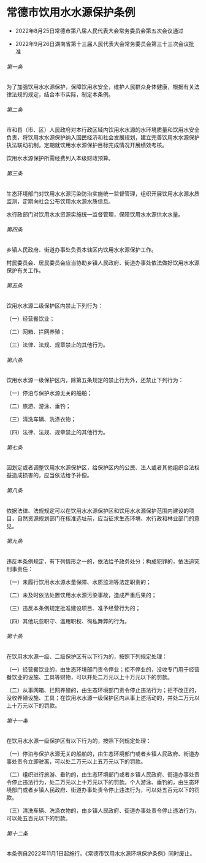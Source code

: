 # 常德市饮用水水源保护条例

- 2022年8月25日常德市第八届人民代表大会常务委员会第五次会议通过

- 2022年9月26日湖南省第十三届人民代表大会常务委员会第三十三次会议批准

<!-- INFO END -->

###### 第一条

为了加强饮用水水源保护，保障饮用水安全，维护人民群众身体健康，根据有关法律法规的规定，结合本市实际，制定本条例。

###### 第二条

市和县（市、区）人民政府对本行政区域内饮用水水源的水环境质量和饮用水安全负责，将饮用水水源保护纳入国民经济和社会发展规划，建立完善饮用水水源保护执法联动机制，定期就饮用水水源保护目标完成情况开展绩效考核。

饮用水水源保护所需经费列入本级财政预算。

###### 第三条

生态环境部门对饮用水水源污染防治实施统一监督管理，组织开展饮用水水源水质监测，定期向社会公布饮用水水源水质信息。

水行政部门对饮用水水资源实施统一监督管理，保障饮用水水源供水水量。

###### 第四条

乡镇人民政府、街道办事处负责本辖区内饮用水水源保护工作。

村民委员会、居民委员会应当协助乡镇人民政府、街道办事处依法做好饮用水水源保护有关工作。

###### 第五条

饮用水水源二级保护区内禁止下列行为：

（一）经营餐饮业；

（二）网箱、拦网养殖；

（三）法律、法规、规章禁止的其他行为。

###### 第六条

饮用水水源一级保护区内，除第五条规定的禁止行为外，还禁止下列行为：

（一）停泊与保护水源无关的船舶；

（二）旅游、游泳、垂钓；

（三）清洗车辆、洗涤衣物；

（四）法律、法规、规章禁止的其他行为。

###### 第七条

因划定或者调整饮用水水源保护区，给保护区内的公民、法人或者其他组织合法权益造成损害的，应当依法给予补偿。

###### 第八条

依据法律、法规规定可以在饮用水水源保护区和饮用水水源保护范围内建设的项目，自然资源规划部门在核准选址前，应当征求生态环境、水行政和林业部门的意见。

###### 第九条

违反本条例规定，有下列情形之一的，依法给予政务处分；构成犯罪的，依法追究刑事责任：

（一）未履行饮用水水源水量保障、水质监测等法定职责的；

（二）未及时依法处置饮用水水源污染事故，造成严重后果的；

（三）违反本条例规定批准建设项目、准予经营行为的；

（四）其他玩忽职守、滥用职权、徇私舞弊的行为。

###### 第十条

在饮用水水源一级、二级保护区有以下行为的，按照下列规定处理：

（一）经营餐饮业的，由生态环境部门责令停业；拒不停业的，没收专门用于经营餐饮业的设施、工具等财物，可以并处二万元以上十万元以下的罚款。

（二）从事网箱、拦网养殖的，由生态环境部门责令停止违法行为；拒不改正的，没收养殖设施、工具；在饮用水水源一级保护区内从事上述活动的，并处二万元以上十万元以下的罚款。

###### 第十一条

在饮用水水源一级保护区有以下行为的，按照下列规定处理：

（一）停泊与保护水源无关的船舶的，由生态环境部门或者乡镇人民政府、街道办事处责令立即驶离，可以处二万元以上五万元以下的罚款。

（二）组织进行旅游、垂钓的，由生态环境部门或者乡镇人民政府、街道办事处责令停止违法行为，处二万元以上十万元以下的罚款。个人游泳、垂钓的，由生态环境部门或者乡镇人民政府、街道办事处责令停止违法行为，可以处五百元以下的罚款。

（三）清洗车辆、洗涤衣物的，由乡镇人民政府、街道办事处责令停止违法行为，可以处五百元以下的罚款。

###### 第十二条

本条例自2022年11月1日起施行。《常德市饮用水水源环境保护条例》同时废止。
